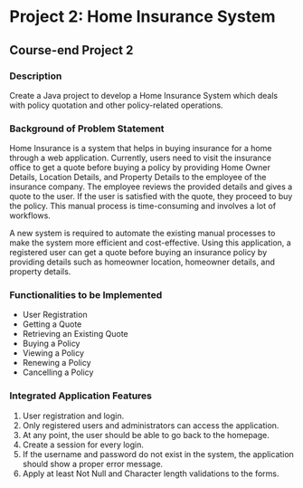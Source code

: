 # Project 2: Home Insurance System
## Course-end Project 2

### Description

Create a Java project to develop a Home Insurance System which deals with policy quotation and other policy-related operations.

### Background of Problem Statement

Home Insurance is a system that helps in buying insurance for a home through a web application. Currently, users need to visit the insurance office to get a quote before buying a policy by providing Home Owner Details, Location Details, and Property Details to the employee of the insurance company. The employee reviews the provided details and gives a quote to the user. If the user is satisfied with the quote, they proceed to buy the policy. This manual process is time-consuming and involves a lot of workflows.

A new system is required to automate the existing manual processes to make the system more efficient and cost-effective. Using this application, a registered user can get a quote before buying an insurance policy by providing details such as homeowner location, homeowner details, and property details.

### Functionalities to be Implemented

- User Registration
- Getting a Quote
- Retrieving an Existing Quote
- Buying a Policy
- Viewing a Policy
- Renewing a Policy
- Cancelling a Policy

### Integrated Application Features

1. User registration and login.
2. Only registered users and administrators can access the application.
3. At any point, the user should be able to go back to the homepage.
4. Create a session for every login.
5. If the username and password do not exist in the system, the application should show a proper error message.
6. Apply at least Not Null and Character length validations to the forms.
